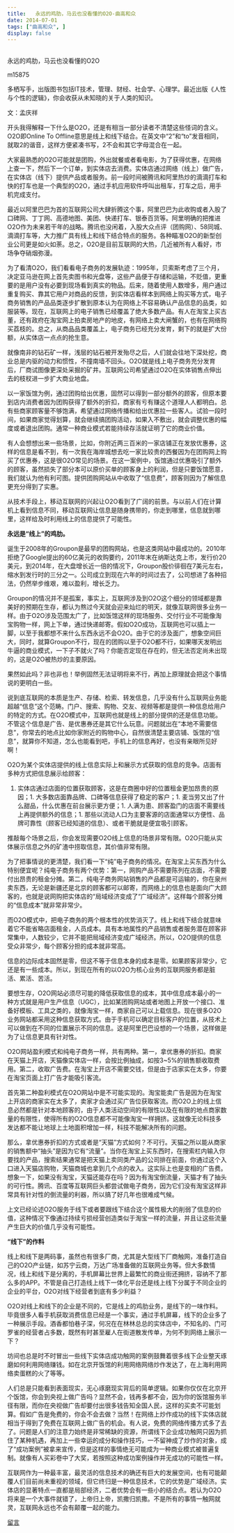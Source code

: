```yaml
---
title:   永远的鸡肋，马云也没看懂的O2O-曲高和众
date: 2014-07-01
tags: ["曲高和众", ]
display: false
---
```



## 



永远的鸡肋，马云也没看懂的O2O




m15875




多栖写手，出版图书包括IT技术，管理、财经、社会学、心理学。最近出版《人性与个性的逻辑》，你会收获从未知晓的关于人类的知识。


 

文：孟庆祥

 

开头我得解释一下什么是O2O，还是有相当一部分读者不清楚这些怪词的含义。O2O即Online To Offline意思是线上和线下结合。在英文中“2”和“to”发音相同，就取2的谐音，这样方便紧凑书写，2不会和其它字母混合在一起。

 

大家最熟悉的O2O可能就是团购，外出就餐或者看电影，为了获得优惠，在网络上查一下，然后下一个订单，到实体店去消费。实体店通过网络（线上）做广告，在实体店（线下）提供产品或者服务。前一段时间被腾讯和阿里热炒的滴滴打车和快的打车也是一个典型的O2O，通过手机应用软件呼叫出租车，打车之后，用手机完成支付。

 

最近以阿里巴巴为首的互联网公司大肆折腾这个事，阿里巴巴为此收购或者入股了口碑网、丁丁网、高德地图、美团、快递打车、银泰百货等。阿里明确的把推进O2O作为未来若干年的战略。腾讯也没闲着，入股大众点评（团购网）、58同城、滴滴打车等，大力推广具有线上和线下结合特点的服务。各种瞄准O2O的新型创业公司更是如火如荼。总之，O2O是目前互联网的大热，几近被所有人看好，市场争夺硝烟弥漫。

 

为了看清O2O，我们看看电子商务的发展轨迹：1995年，贝索斯考虑了三个月，决定亚马逊在网上首先卖图书和光盘等，这些产品便于存储和运输，不贬值，更重要的是用户没有必要到现场看到真实的物品。后来，随着使用人数增多，用户通过重复购买、靠其它用户对商品的反馈，到实体店看样本到网络上购买等方式，电子商务销售的产品品类逐步扩散到原本认为在网络上不容易确认产品信息的品类，如服装等。现在，互联网上的电子销售已经覆盖了绝大多数产品。有人在淘宝上买古董，还有政府在淘宝网上拍卖房地产的地皮，有网络上卖大闸蟹的，也有在网络购买荔枝的。总之，从商品品类覆盖上，电子商务已经充分发育，剩下的就是扩大份额，从实体店一点点的抢生意。

 

就像南非的钻石矿一样，浅层的钻石被开发殆尽之后，人们就会往地下深处挖，商业总是内驱的动力和惯性，不撞南墙不回头。O2O就是线上电子商务充分发育后，厂商试图像更深处采掘的矿井。互联网公司希望通过O2O在实体销售点伸出去的枝杈进一步扩大商业地盘。

 

以一家饭馆为例，通过团购给出优惠，固然可以得到一部分额外的顾客，但原本要到店内消费者因为团购获得了额外的折扣，商家有亏有赚这个道理人人都明白。总有些商家顾客量不够饱满，希望通过网络传播和给出优惠拉一些客人。试验一段时间，如果商家觉得划算，就会继续搞团购活动，如果入不敷出，就会调整优惠的幅度或者退出团购。通常一种商业模式若能持续存活就证明了它的商业价值。

 

有人会想想出来一些场景，比如，你附近两三百米的一家店铺正在发放优惠券，这样的信息是看不到，有一次我在海岸城想去吃一家比较贵的西餐因为在团购网上购买了优惠券，这是很O2O常见的场景。在这一案例中，饭馆通过优惠吸引了额外的顾客，虽然损失了部分本可以原价买单的顾客身上的利润，但是只要饭馆愿意，我们就认为他有利可图。提供团购网站从中收取了“信息费”，顾客则因为了解信息更充分得到了实惠。

 

从技术手段上，移动互联网的兴起让O2O看到了广阔的前景。与以前人们在计算机上看到信息不同，移动互联网让信息是随身携带的，你走到哪里，信息就到哪里，这样给及时利用线上的信息提供了可能性。

 

**永远是“线上”的鸡肋。**

 

诞生于2008年的Groupon是最早的团购网站，也是这类网站中最成功的。2010年拒绝了Google提出的60亿美元的收购要约，2011年末在纳斯达克上市，发行价20美元，到2014年，在大盘增长近一倍的情况下，Groupon股价徘徊在7美元左右，缩水到发行时的三分之一。公司成立到现在六年的时间过去了，公司想进了各种招法，仍然举步维艰，难以盈利，增长乏力。

 

Groupon的情况并不是孤案，事实上，互联网涉及到O2O这个细分的领域都是靠美好的预期在生存，都认为熬过今天就会迎来灿烂的明天，就像互联网很多业务一样。由于O2O涉及范围太广了，比如饭馆这样的现场服务、交付行业不可能像淘宝购物一样，网上下单，通过快递邮寄。假如O2O成功，互联网也可以插上一脚，以至于我都想不来什么东西永远不会O2O。由于它的涉及面广，想象空间巨大，同时，就算Groupon不行，现在的团购以至于O2O都不行，如果哪天发明出牛逼的商业模式，一下子不就火了吗？你能否定现在存在的，但无法否定尚未出现的，这是O2O被热炒的主要原因。

 

果然如此吗？非也非也！举例固然无法证明将来不行，再加上原理就会把这个事情说的更明白一些。

 

说到底互联网的本质是生产、存储、检索、转发信息，几乎没有什么互联网业务能超越“信息”这个范畴。门户、搜索、购物、交友、视频等都是提供一种信息给用户的特定的方式。在O2O模式中，互联网也就是线上的部分提供的还是信息功能。不管这个信息是广告、是优惠券还是其它什么玩意。问题就出在“本地不需要信息”，你常去的地点比如你家附近的购物中心，自然很清楚主要店铺、饭馆的“信息”，就算你不知道，怎么也能看到吧，手机上的信息再好，也没有亲眼所见好啊！

 

O2O为某个实体店提供的线上信息实际上和展示方式获取的信息的竞争。店面有多种方式把信息展示给顾客：
1. 实体店通过店面的位置获取顾客，这是在商圈中好的位置租金更加昂贵的原因；1. 大多数店面靠品牌、口碑等信息获得了稳定的客户；1. 麦当劳又出了什么甜品，什么优惠在前台展示更方便；1. 人满为患、顾客盈门的店面不需要线上再提供额外的信息；1. 那些以流动人口为主要客源的店面通常以方便性、品牌可靠性（顾客已经知道的信息）、或者干脆就是便宜吸引顾客。
 

推敲每个场景之后，你会发现需要O2O线上信息的场景非常有限。O2O只能从实体展示信息之外的矿渣中捞取信息，其价值非常有限。

 

为了把事情说的更清楚，我们看一下“纯”电子商务的情况。在淘宝上买东西为什么特别便宜呢？纯电子商务有两个优势：第一，网购产品不需要陈列在店面，不需要付出昂贵的租金分摊。第二，纯电子商务网站销售的产品都是可运输的，你在泉州卖东西，无论是新疆还是北京的顾客都可以邮寄，而网络上的信息也是面向广大顾客的，也就是说网购把实体店的“局域经济变成了“广域经济”。这样每个顾客分摊的“信息成本”就非常非常少。

 

而O2O模式中，把电子商务的两个根本性的优势消灭了。线上和线下结合就意味着它不能省略店面租金，人员成本。具有本地属性的产品销售或者服务潜在顾客非常集中，人数较少，它并不能把局域经济变成广域经济。所以，O2O提供的信息受众非常少，每个顾客分担的成本就非常高。

 

信息的边际成本固然是零，但这不等于信息本身的成本是零。如果顾客非常少，它还是有一些成本。所以，到现在所有的以O2O为核心业务的互联网服务都是脏活、累活、苦活。

 

要想生存，O2O网站必须尽可能的降低获取信息的成本，其中信息成本最小的一种方式就是用户生产信息（UGC），比如某团购网站或者地图上开放一个接口、准备好模板、工具之类的，就像淘宝一样，商家自己可以上载信息。现在很多O2O业务网站都采用这种信息获取方式。由于手机可以确定目标客户的位置，从技术上可以做到在不同的位置展示不同的信息。这是阿里巴巴设想的一个场景，这样做是为了让信息更具有针对性。

 

O2O网站盈利模式和纯电子商务一样，共有两种。第一，拿优惠券的折扣。商家在天猫上开店，天猫像实体店一样，会按比例抽成，如按3~5%的销售额收取费用。第二，收取广告费。在淘宝上开店不需要交钱，但是由于店家实在太多，你要在淘宝页面上打广告才能吸引客流。

 

首先第二种盈利模式在O2O网站中是不可能实现的。淘宝能卖广告是因为在淘宝上开店的商家实在太多了，卖家才会通过买广告位获取客流。而O2O上的线上信息必然都是针对本地顾客的，由于人类活动空间的有限性以及在有限的地点商家数量的有限性，使得所有的O2O信息都不可能像淘宝一样拥挤。这就像无论科技多发达都不能让地球上土地面积增加一样，科技不能解决所有的问题。

 

那么，拿优惠券折扣的方式或者是“天猫”方式如何？不可行。天猫之所以能从商家的销售额中“抽头”是因为它有“流量”。当你在淘宝上买东西时，在搜索栏内输入你要找的产品，搜索结果通常是把天猫上卖同类产品的公司排在前面，你通过这个入口进入天猫店购物，天猫商城也拿到几个点的收入。这实际上也是变相的广告费。想象一下，如果没有淘宝，天猫还能存在吗？因为有淘宝倒流量，天猫才有了抽头的可行性。腾讯、百度等互联网巨头都尝试做电子商务，因为它们没有淘宝这样非常具有针对性的倒流量的利器，所以搞了好几年也很难成气候。

 

上文已经论述O2O服务于线下或者要跟线下结合这个属性极大的削弱了信息的价值，这种情况下像通过持续亏损经营创造类似于淘宝一样的流量，并且让这些流量产生巨大的价值几乎没有可能性。

 

**“线下”的作料**

线上和线下是两码事，虽然也有很多厂商，尤其是大型线下厂商触网，准备打造自己的O2O产业链，如苏宁云商，万达广场准备做的互联网业务等。但大多数情况，线上和线下是分离的，手机屏幕比世界上最繁忙的商业街还拥挤，容纳不了那么多的APP。不管是自己打造线上线下一体化平台还是线上线下分属于不同企业的企业的平台，O2O对线下经营者到底有多少利益？

 

O2O对线上和线下的企业是不同的，它是线上的鸡肋业务，是线下的一味作料。毕竟很多人看手机获取消费信息已经是一个事实，通过手机屏幕，线下的企业多了一种展示手段。酒香都怕巷子深，何况在在林林总总的实体店中，不知名的、门可罗雀的经营者占多数，既然有时甚至雇人在街道散发传单，为何不到网络上展示一下？

 

坊间也总是时不时冒出一些线下实体店成功触网的案例鼓舞着很多线下企业整天琢磨如何利用网络赚钱。如在北京开饭馆的利用网络网络炒作发达了，在上海利用网络卖蛋糕的火了等等。

 

人们总是只能看到表面现实，无心琢磨现实背后的简单逻辑。如果你仅仅在北京开个饭馆，你会到央视上做广告吗？显然不会，钱再多都不会，因为你的饭馆服务半径有限，而你在央视做广告却要付出很多钱告知全国人民，这样的买卖不可能划算。假如广告是免费的，你会不会去做？当然！在网络上炒作成功的线下实体店就相当于得到了免费在互联网上做广告的机会。有人说，免费的网络传播方式多了去了。问题是人们的注意力始终是非常稀缺的资源，所谓线下企业成功触网只因为抓住了某种机遇，再加上一些幸运的成分和操作技巧，一不留神成了炒作的对象，成了“成功案例”被拿来宣传，但是这样的事情绝无可能成为一种商业模式被普遍复制。就像有人买彩卷中了大奖，若按照这种成功案例操作并无成功的可能性一样。

 

互联网作为一种最丰富，最灵活的信息技术的确还有巨大的发展空间，也有可能颠覆人们目前尚未重视的领域，但它终归是一种信息技术，它的优势是广域经济。实体店的显著特点一直都是局部经济，二者优势会有一些小的结合点。若认为O2O将来是一个大事件就错了，上帝归上帝，凯撒归凯撒。不是所有的事情一触网就灵，互联网永远也不会有颠覆一起的能力。











[留言](javascript:;)